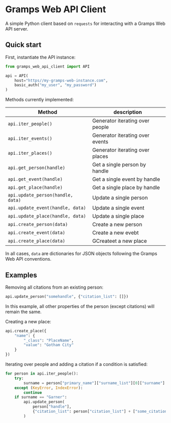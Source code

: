 # Gramps Web API Client


A simple Python client based on `requests` for interacting with a Gramps Web API server.

## Quick start

First, instantiate the API instance:

```python
from gramps_web_api_client import API

api = API(
    host="https//my-gramps-web-instance.com",
    basic_auth("my_user", "my_password")
)
```

Methods currently implemented:


| Method  | description |
| ------------- | ------------- |
| `api.iter_people()`  | Generator iterating over people  |
| `api.iter_events()`  | Generator iterating over events  |
| `api.iter_places()`  | Generator iterating over places  |
| `api.get_person(handle)`  | Get a single person by handle  |
| `api.get_event(handle)`  | Get a single event by handle  |
| `api.get_place(handle)`  | Get a single place by handle  |
| `api.update_person(handle, data)`  | Update a single person  |
| `api.update_event(handle, data)`  | Update a single event  |
| `api.update_place(handle, data)`  | Update a single place |
| `api.create_person(data)`  | Create a new person  |
| `api.create_event(data)`  | Create a new evebt  |
| `api.create_place(data)`  | GCreateet a new place  |


In all cases, `data` are dictionaries for JSON objects following the Gramps Web API conventions.

## Examples

Removing all citations from an existing person:

```python
api.update_person("somehandle", {"citation_list": []})
```

In this example, all other properties of the person (except citations) will remain the same.

Creating a new place:

```python
api.create_place({
    "name": {
        "_class": "PlaceName",
        "value": "Gotham City"
    }
})
```

Iterating over people and adding a citation if a condition is satisfied:

```python
for person in api.iter_people():
    try:
        surname = person["primary_name"]["surname_list"][0]["surname"]
    except (KeyError, IndexError):
        continue
    if surname == "Garner":
        api.update_person(
            person["handle"],
            {"citation_list": person["citation_list"] + ["some_citation_handle"]}
        )    
```